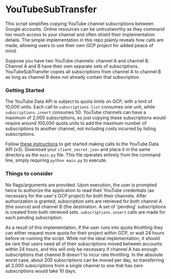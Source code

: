 # YouTubeSubTransfer
This script simplifies copying YouTube channel subscriptions between Google accounts.
Online resources can be untrustworthy as they command too much access to your channel and often shield their implementation details. The simple implementation in this repo plainly reveals how calls are made, allowing users to use their own GCP project for added peace of mind.

Suppose you have two YouTube channels: channel A and channel B. Channel A and B have their own separate sets of subscriptions. YouTubeSubTransfer copies all subscriptions from channel A to channel B as long as channel B does not already contain that subscription.

### Getting Started
The YouTube Data API is subject to quota limits on GCP, with a limit of 10,000 units. Each call to `subscriptions.list` consumes one unit, while `subscriptions.insert` consumes 50. YouTube channels can have a maximum of 2,000 subscriptions, so just copying these subscriptions would require around 100,000 quota units to add the maximum number of subscriptions to another channel, not including costs incurred by listing subscriptions.

Follow [these instructions](https://developers.google.com/youtube/v3/getting-started) to get started making calls to the YouTube Data API (v3). Download your `client_secret.json` and place it in the same directory as the `main.py` file.
This file operates entirely from the command line, simply requiring `python main.py` to execute.

### Things to consider

No flags/arguments are provided. Upon execution, the user is prompted twice to authorize the application to read their YouTube credentials (as necessary for the user's GCP project) for both their channels. After authorization is granted, subscription sets are retrieved for both channel A (the source) and channel B (the destination. A set of 'pending' subscriptions is created from both retrieved sets. `subscriptions.insert` calls are made for each pending subscription.

As a result of this implementation, if the user runs into quota throttling they can either request more quota for their project within GCP, or wait 24 hours before re-running the script. While not the ideal implementation, it should be rare that users need all of their subscriptions moved between accounts within 24 hours, and this will only be necessary if channel A has enough subscriptions that channel B doesn't to incur rate throttling. In the absolute worst case, about 200 subscriptions can be moved per day, so transferring all 2,000 subscriptions from a single channel to one that has zero subscriptions would take 10 days.
